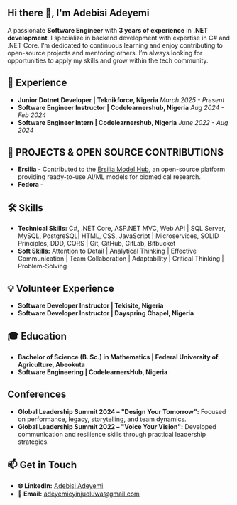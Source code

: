 ## Hi there 👋, I'm Adebisi Adeyemi
A passionate **Software Engineer** with **3 years of experience** in **.NET development**. I specialize in backend development with expertise in C# and .NET Core. I’m dedicated to continuous learning and enjoy contributing to open-source projects and mentoring others. I’m always looking for opportunities to apply my skills and grow within the tech community.


## 💼 Experience
- **Junior Dotnet Developer | Teknikforce, Nigeria**  _March 2025 - Present_
- **Software Engineer Instructor | Codelearnershub, Nigeria**  _Aug 2024 - Feb 2024_    
- **Software Engineer Intern | Codelearnershub, Nigeria**   _June 2022 - Aug 2024_  
  
## 🚀 PROJECTS & OPEN SOURCE CONTRIBUTIONS
- **Ersilia -**  Contributed to the [Ersilia Model Hub](https://github.com/ersilia-os/ersilia), an open-source platform providing ready-to-use AI/ML models for biomedical research.
- **Fedora -**
  
## 🛠️ Skills  
- **Technical Skills:** C#, .NET Core, ASP.NET MVC, Web API | SQL Server, MySQL, PostgreSQL| HTML, CSS, JavaScript | Microservices, SOLID Principles, DDD, CQRS | Git, GitHub, GitLab, Bitbucket
- **Soft Skills:** Attention to Detail | Analytical Thinking | Effective Communication | Team Collaboration | Adaptability | Critical Thinking  | Problem-Solving    

## 💡  Volunteer Experience
- **Software Developer Instructor | Tekisite, Nigeria** 
- **Software Developer Instructor | Dayspring Chapel, Nigeria**
  
## 🎓 Education
- **Bachelor of Science (B. Sc.) in Mathematics | Federal University of Agriculture, Abeokuta**
- **Software Engineering |  CodelearnersHub, Nigeria** 

## Conferences
- **Global Leadership Summit 2024 – "Design Your Tomorrow":** Focused on performance,
legacy, storytelling, and team dynamics.
- **Global Leadership Summit 2022 – "Voice Your Vision":** Developed communication and
resilience skills through practical leadership strategies.


## 📫 Get in Touch
- **🌐 LinkedIn:** [Adebisi Adeyemi](https://www.linkedin.com/in/adebisi-adeyemi-1642ba211/)
- **📧 Email:** [adeyemieyinjuoluwa@gmail.com](mailto:adeyemieyinjuoluwa@gmail.com)
  

<!--
**adebisi4145/adebisi4145** is a ✨ _special_ ✨ repository because its `README.md` (this file) appears on your GitHub profile.

Here are some ideas to get you started:

- 🔭 I’m currently working on ...
- 🌱 I’m currently learning ...
- 👯 I’m looking to collaborate on ...
- 🤔 I’m looking for help with ...
- 💬 Ask me about ...
- 📫 How to reach me: ...
- 😄 Pronouns: ...
- ⚡ Fun fact: ...
-->

